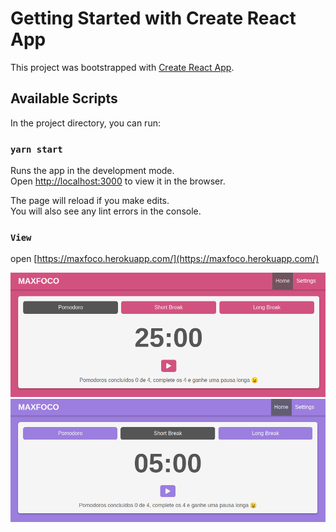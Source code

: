 # Getting Started with Create React App

This project was bootstrapped with [Create React App](https://github.com/facebook/create-react-app).

## Available Scripts

In the project directory, you can run:

### `yarn start`

Runs the app in the development mode.\
Open [http://localhost:3000](http://localhost:3000) to view it in the browser.

The page will reload if you make edits.\
You will also see any lint errors in the console.

### `View`

open [https://maxfoco.herokuapp.com/](https://maxfoco.herokuapp.com/)

<img src="/public/images/image-1.png" />
<img src="/public/images/image-2.png" />

